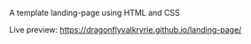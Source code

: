 A template landing-page using HTML and CSS

Live preview: https://dragonflyvalkryrie.github.io/landing-page/
